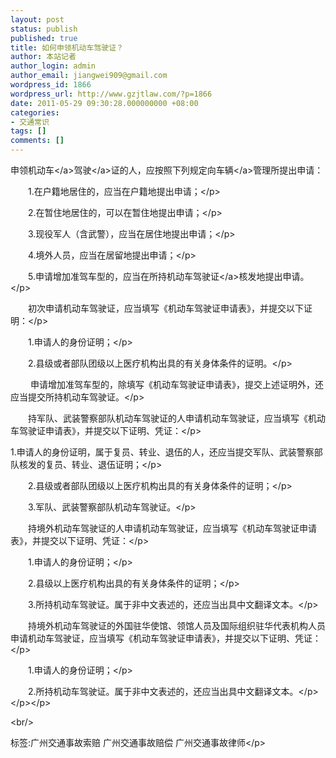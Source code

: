 ```yaml
---
layout: post
status: publish
published: true
title: 如何申领机动车驾驶证？
author: 本站记者
author_login: admin
author_email: jiangwei909@gmail.com
wordpress_id: 1866
wordpress_url: http://www.gzjtlaw.com/?p=1866
date: 2011-05-29 09:30:28.000000000 +08:00
categories:
- 交通常识
tags: []
comments: []
---
```

<p>申领<a>机动车<&#47;a><a>驾驶<&#47;a>证的人，应按照下列规定向<a>车辆<&#47;a>管理所提出申请：<p>　　1.在户籍地居住的，应当在户籍地提出申请；<&#47;p><p>　　2.在暂住地居住的，可以在暂住地提出申请；<&#47;p><p>　　3.现役军人（含武警），应当在居住地提出申请；<&#47;p><p>　　4.境外人员，应当在居留地提出申请；<&#47;p><p>　　5.申请增加准驾车型的，应当在所持机动车<a>驾驶证<&#47;a>核发地提出申请。<&#47;p><p>　　初次申请机动车驾驶证，应当填写《机动车驾驶证申请表》，并提交以下证明：<&#47;p><p>　　1.申请人的身份证明；<&#47;p><p>　　2.县级或者部队团级以上医疗机构出具的有关身体条件的证明。<&#47;p><p>　　 申请增加准驾车型的，除填写《机动车驾驶证申请表》，提交上述证明外，还应当提交所持机动车驾驶证。<&#47;p><p>　　持军队、武装警察部队机动车驾驶证的人申请机动车驾驶证，应当填写《机动车驾驶证申请表》，并提交以下证明、凭证：<&#47;p><p> 1.申请人的身份证明，属于复员、转业、退伍的人，还应当提交军队、武装警察部队核发的复员、转业、退伍证明；<&#47;p><p>　　2.县级或者部队团级以上医疗机构出具的有关身体条件的证明；<&#47;p><p>　　3.军队、武装警察部队机动车驾驶证。<&#47;p><p>　　持境外机动车驾驶证的人申请机动车驾驶证，应当填写《机动车驾驶证申请表》，并提交以下证明、凭证：<&#47;p><p>　　1.申请人的身份证明；<&#47;p><p>　　2.县级以上医疗机构出具的有关身体条件的证明；<&#47;p><p>　　3.所持机动车驾驶证。属于非中文表述的，还应当出具中文翻译文本。<&#47;p><p>　　持境外机动车驾驶证的外国驻华使馆、领馆人员及国际组织驻华代表机构人员申请机动车驾驶证，应当填写《机动车驾驶证申请表》，并提交以下证明、凭证：<&#47;p><p>　　1.申请人的身份证明；<&#47;p><p>　　2.所持机动车驾驶证。属于非中文表述的，还应当出具中文翻译文本。<&#47;p><&#47;p><&#47;p><br&#47;><p>标签:广州交通事故索赔 广州交通事故赔偿 广州交通事故律师<&#47;p>
